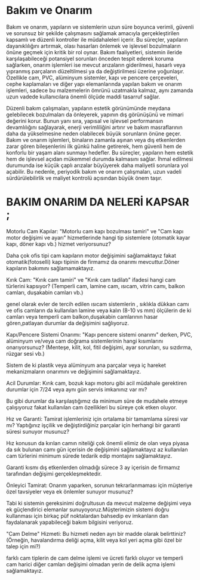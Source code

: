 # Bakım ve Onarım

Bakım ve onarım, yapıların ve sistemlerin uzun süre boyunca verimli, güvenli ve sorunsuz bir şekilde çalışmasını sağlamak amacıyla gerçekleştirilen kapsamlı ve düzenli kontroller ile müdahaleleri içerir. Bu süreçler, yapıların dayanıklılığını artırmak, olası hasarları önlemek ve işlevsel bozulmaların önüne geçmek için kritik bir rol oynar. Bakım faaliyetleri, sistemin ileride karşılaşabileceği potansiyel sorunları önceden tespit ederek koruma sağlarken, onarım işlemleri ise mevcut arızaların giderilmesi, hasarlı veya yıpranmış parçaların düzeltilmesi ya da değiştirilmesi üzerine yoğunlaşır. Özellikle cam, PVC, alüminyum sistemler, kapı ve pencere çerçeveleri, cephe kaplamaları ve diğer yapı elemanlarında yapılan bakım ve onarım işlemleri, sadece bu malzemelerin ömrünü uzatmakla kalmaz, aynı zamanda uzun vadede kullanıcılara önemli ölçüde maddi tasarruf sağlar.

Düzenli bakım çalışmaları, yapıların estetik görünümünde meydana gelebilecek bozulmaları da önleyerek, yapının dış görünüşünü ve mimari değerini korur. Bunun yanı sıra, yapısal ve işlevsel performansın devamlılığını sağlayarak, enerji verimliliğini artırır ve bakım masraflarının daha da yükselmesine neden olabilecek büyük sorunların önüne geçer. Bakım ve onarım işlemleri, binaların zamanla aşınan veya dış etkenlerden zarar gören bileşenlerini ilk günkü haline getirerek, hem güvenli hem de konforlu bir yaşam alanı sunmayı hedefler. Bu süreçler, yapıların hem estetik hem de işlevsel açıdan mükemmel durumda kalmasını sağlar. İhmal edilmesi durumunda ise küçük çaplı arızalar büyüyerek daha maliyetli sorunlara yol açabilir. Bu nedenle, periyodik bakım ve onarım çalışmaları, uzun vadeli sürdürülebilirlik ve maliyet kontrolü açısından büyük önem taşır.

# BAKIM ONARIM DA NELERİ KAPSAR ;

Motorlu Cam Kapılar: "Motorlu cam kapı bozulması tamiri" ve "Cam kapı motor değişimi ve ayarı" hizmetlerinde hangi tip sistemlere (otomatik kayar kapı, döner kapı vb.) hizmet veriyorsunuz?

Daha çok ofis tipi cam kapıların motor değişimini sağlamaktayız fakat otomatik(fotoselli) kapı tipinin de firmamız da onarımı mevcuttur.Döner kapıların bakımını sağlamamaktayız.


Kırık Cam: "Kırık cam tamiri" ve "Kırık cam tadilatı" ifadesi hangi cam türlerini kapsıyor? (Temperli cam, lamine cam, ısıcam, vitrin camı, balkon camları, duşakabin camları vb.)

genel olarak evler de tercih edilen ısıcam sistemlerin , sıklıkla dükkan camı ve ofis camların da kullanılan lamine veya kalın (8-10 vs mm) ölçülerin de ki camları veya temperli cam balkon,duşakabin camlarının hasar gören,patlayan durumlar da değişimini sağlıyoruz.

Kapı/Pencere Sistemi Onarımı: "Kapı pencere sistemi onarımı" derken, PVC, alüminyum ve/veya cam doğrama sistemlerinin hangi kısımlarını onarıyorsunuz? (Menteşe, kilit, kol, fitil değişimi, ayar sorunları, su sızdırma, rüzgar sesi vb.)

Sistem de ki plastik veya alüminyum ana parçalar veya iç hareket mekanizmaların onarımını ve değişimini sağlamaktayız.


Acil Durumlar: Kırık cam, bozuk kapı motoru gibi acil müdahale gerektiren durumlar için 7/24 veya aynı gün servis imkanınız var mı?

Bu gibi durumlar da karşılaştığımız da minimum süre de mudahele etmeye çalışıyoruz fakat kullanılan cam özellikleri bu süreye çok etken oluyor.


Hız ve Garanti: Tamirat işlemleriniz için ortalama bir tamamlama süresi var mı? Yaptığınız işçilik ve değiştirdiğiniz parçalar için herhangi bir garanti süresi sunuyor musunuz?

Hız konusun da kırılan camın niteliği çok önemli elimiz de olan veya piyasa da sık bulunan camı gün içerisin de değişimini sağlamaktayız az kullanılan cam türlerini minimum sürede tedarik edip montajını sağlamaktayız.
 
Garanti kısmı dış etkenlerden olmadığı sürece 3 ay içerisin de firmamız tarafından değişimi gerçekleşmektedir.

Önleyici Tamirat: Onarım yaparken, sorunun tekrarlanmaması için müşteriye özel tavsiyeler veya ek önlemler sunuyor musunuz?

Tabi ki sistemin gereksinimi doğrultusun da mevcut malzeme değişimi veya ek güçlendirici elemanlar sunuyoyoruz.Müşterimizin sistemi doğru kullanması için birkaç püf noktalardan bahsedip ev imkanların dan faydalanarak yapabileceği bakım bilgisini veriyoruz.

"Cam Delme" Hizmeti: Bu hizmeti neden ayrı bir madde olarak belirttiniz? (Örneğin, havalandırma deliği açma, kilit veya kol yeri açma gibi özel bir talep için mi?)

farklı cam tiplerin de cam delme işlemi ve ücreti farklı oluyor ve temperli cam harici diğer camları değişimi olmadan yerin de delik açma işlemi sağlamaktayız.
